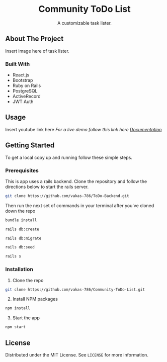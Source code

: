 <br />
<p align="center">
  
  <h1 align="center">Community ToDo List</h1>

  <p align="center">
   A customizable task lister. 
  </p>
</p>



<!-- ABOUT THE PROJECT -->
## About The Project

Insert image here of task lister. 


### Built With

* React.js
* Bootstrap
* Ruby on Rails 
* PostgreSQL
* ActiveRecord
* JWT Auth


## Usage

Insert youtube link here 
_For a live demo follow this link here [Documentation](https://example.com)_


<!-- GETTING STARTED -->
## Getting Started

To get a local copy up and running follow these simple steps.

### Prerequisites

This is app uses a rails backend. Clone the repository and follow the directions below to start the rails server. 
```sh
git clone https://github.com/vakas-786/ToDo-Backend.git
```
Then run the next set of commands in your terminal after you've cloned down the repo
```sh 
bundle install 
```
```sh
rails db:create
```
```sh
rails db:migrate
```
```sh
rails db:seed
```
```sh
rails s
```


### Installation

1. Clone the repo
```sh
git clone https://github.com/vakas-786/Community-ToDo-List.git
```
2. Install NPM packages
```sh
npm install 
```
3. Start the app 
```sh
npm start
```



<!-- LICENSE -->
## License

Distributed under the MIT License. See `LICENSE` for more information.






